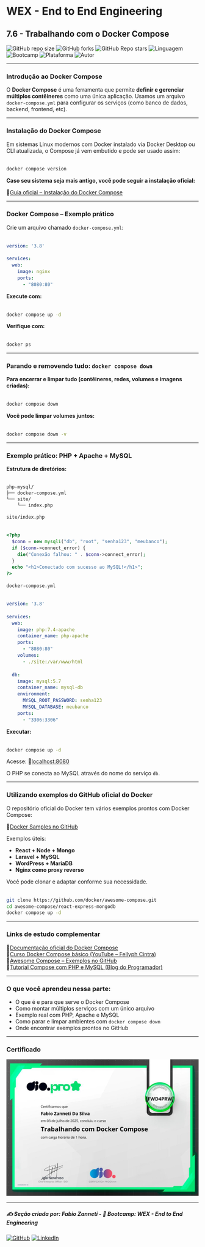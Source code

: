 # WEX - End to End Engineering

## 7.6 - Trabalhando com o Docker Compose

![GitHub repo size](https://img.shields.io/github/repo-size/fzanneti/wex-e2e-csharp)
![GitHub forks](https://img.shields.io/github/forks/fzanneti/wex-e2e-csharp?style=social)
![GitHub Repo stars](https://img.shields.io/github/stars/fzanneti/wex-e2e-csharp?style=social)
![Linguagem](https://img.shields.io/badge/Linguagem-CSharp-blue)
![Bootcamp](https://img.shields.io/badge/WEX-End--to--End%20Engineering-blueviolet?logo=vercel&logoColor=white)
![Plataforma](https://img.shields.io/badge/Powered%20by-DIO.io-red?logo=data:image/svg+xml;base64,PHN2ZyBmaWxsPSIjZmZmIiB2aWV3Qm94PSIwIDAgMzIgMzIiIHhtbG5zPSJodHRwOi8vd3d3LnczLm9yZy8yMDAwL3N2ZyI+PHBhdGggZD0iTTYuNzEgMy4yNWMtMi44OCAxLjQxLTUuMDcgNC4yMy01LjA3IDcuNzYgMCAzLjU4IDIuMjggNi43IDUuMzMgOC4xNSAxLjgzLS42MiAyLjQtMi4yNiAyLjQtMy44MSAwLS4yMy0uMDItLjQ1LS4wNS0uNjZBLjQ0LjQ0IDAgMDExMC4xIDExYy4yNC0uNzUuMTEtMS41My0uMy0yLjIyQzguOTIgNy45NiA3LjMzIDcuNSA1Ljc0IDcuNjZhNS41NSA1LjU1IDAgM)
![Autor](https://img.shields.io/badge/Autor-fzanneti-blue?style=flat-square&logo=github)

---

### Introdução ao Docker Compose

O **Docker Compose** é uma ferramenta que permite **definir e gerenciar múltiplos contêineres** como uma única aplicação. Usamos um arquivo `docker-compose.yml` para configurar os serviços (como banco de dados, backend, frontend, etc).

---

### Instalação do Docker Compose

Em sistemas Linux modernos com Docker instalado via Docker Desktop ou CLI atualizada, o Compose já vem embutido e pode ser usado assim:

```bash

docker compose version

```

**Caso seu sistema seja mais antigo, você pode seguir a instalação oficial:**

🔗[Guia oficial – Instalação do Docker Compose](https://docs.docker.com/compose/install/)

---

### Docker Compose – Exemplo prático

Crie um arquivo chamado `docker-compose.yml`:

```yaml

version: '3.8'

services:
  web:
    image: nginx
    ports:
      - "8080:80"

```

**Execute com:**

```bash

docker compose up -d

```

**Verifique com:**

```bash

docker ps

```

---

### Parando e removendo tudo: `docker compose down`

**Para encerrar e limpar tudo (contêineres, redes, volumes e imagens criadas):**

```bash

docker compose down

```

**Você pode limpar volumes juntos:**

```bash

docker compose down -v

```

---

### Exemplo prático: PHP + Apache + MySQL

**Estrutura de diretórios:**

```

php-mysql/
├── docker-compose.yml
└── site/
    └── index.php

```

`site/index.php`

```php

<?php
  $conn = new mysqli("db", "root", "senha123", "meubanco");
  if ($conn->connect_error) {
    die("Conexão falhou: " . $conn->connect_error);
  }
  echo "<h1>Conectado com sucesso ao MySQL!</h1>";
?>

```

`docker-compose.yml`

```yaml

version: '3.8'

services:
  web:
    image: php:7.4-apache
    container_name: php-apache
    ports:
      - "8080:80"
    volumes:
      - ./site:/var/www/html

  db:
    image: mysql:5.7
    container_name: mysql-db
    environment:
      MYSQL_ROOT_PASSWORD: senha123
      MYSQL_DATABASE: meubanco
    ports:
      - "3306:3306"

```

**Executar:**

```bash

docker compose up -d

```

Acesse: 🔗[localhost:8080](http://localhost:8080)

O PHP se conecta ao MySQL através do nome do serviço `db`.

---

### Utilizando exemplos do GitHub oficial do Docker

O repositório oficial do Docker tem vários exemplos prontos com Docker Compose:

🔗[Docker Samples no GitHub](https://github.com/docker/awesome-compose)

Exemplos úteis:

- **React + Node + Mongo**
- **Laravel + MySQL**
- **WordPress + MariaDB**
- **Nginx como proxy reverso**

Você pode clonar e adaptar conforme sua necessidade.

```bash

git clone https://github.com/docker/awesome-compose.git
cd awesome-compose/react-express-mongodb
docker compose up -d

```

---

### Links de estudo complementar

🔗[Documentação oficial do Docker Compose](https://docs.docker.com/compose/)\
🔗[Curso Docker Compose básico (YouTube – Fellyph Cintra)](https://www.youtube.com/watch?v=GH0x0qkZf5k)\
🔗[Awesome Compose – Exemplos no GitHub](https://github.com/docker/awesome-compose)\
🔗[Tutorial Compose com PHP e MySQL (Blog do Programador)](https://blog.programador.cs/docker-compose-aplicacao-php-mysql/)

---

### O que você aprendeu nessa parte:

- O que é e para que serve o Docker Compose
- Como montar múltiplos serviços com um único arquivo
- Exemplo real com PHP, Apache e MySQL
- Como parar e limpar ambientes com `docker compose down`
- Onde encontrar exemplos prontos no GitHub

---

### Certificado

<img src="https://github.com/fzanneti/DIO-wex-e2e-csharp/blob/main/Assets/images/certificados/37-trabalhando-com-Docker-Compose.jpg" alt="Certificado" width="600px">

---

##### ✍️ Seção criada por: *Fabio Zanneti* - 🎯 Bootcamp: **WEX - End to End Engineering**
[![GitHub](https://img.shields.io/badge/GitHub-fzanneti-181717?style=flat&logo=github)](https://github.com/fzanneti)
[![LinkedIn](https://img.shields.io/badge/LinkedIn-fzanneti-0A66C2?style=flat&logo=linkedin&logoColor=white)](https://linkedin.com/in/fzanneti)